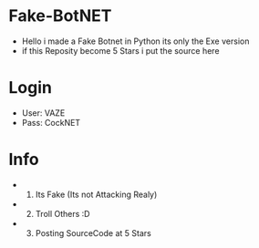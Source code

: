 # Fake-BotNET
- Hello i made a Fake Botnet in Python its only the Exe version
- if this Reposity become 5 Stars i put the source here
# Login
- User: VAZE
- Pass: CockNET
# Info
- 1. Its Fake (Its not Attacking Realy)
- 2. Troll Others :D
- 3. Posting SourceCode at 5 Stars
